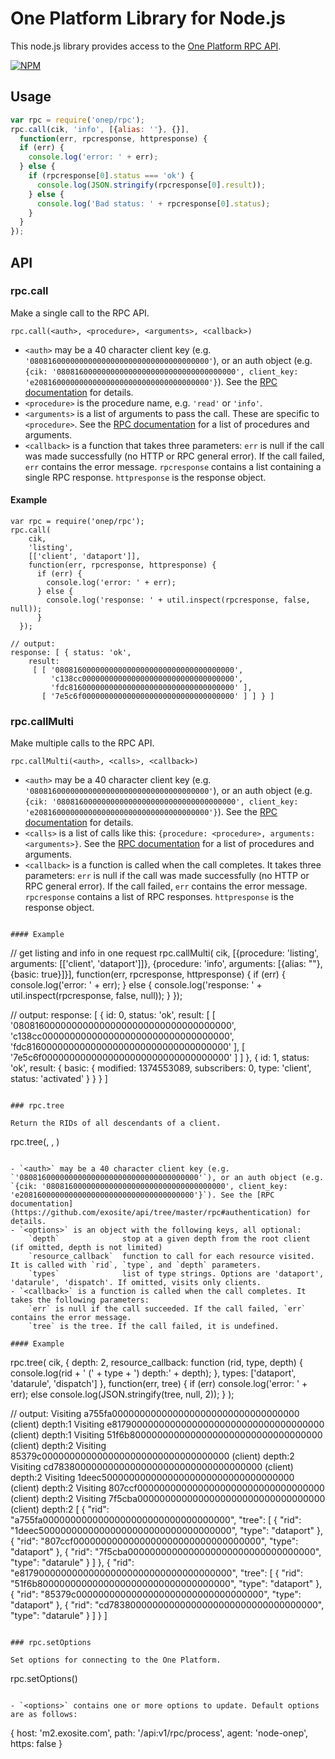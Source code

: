 # One Platform Library for Node.js

This node.js library provides access to the [One Platform RPC API](https://github.com/exosite/api/tree/master/rpc).

[![NPM](https://nodei.co/npm/onep.png)](https://nodei.co/npm/onep/) 


## Usage 

```javascript
var rpc = require('onep/rpc');
rpc.call(cik, 'info', [{alias: ''}, {}],
  function(err, rpcresponse, httpresponse) {
  if (err) {
    console.log('error: ' + err);  
  } else {
    if (rpcresponse[0].status === 'ok') {
      console.log(JSON.stringify(rpcresponse[0].result));
    } else {
      console.log('Bad status: ' + rpcresponse[0].status);
    }
  }
});

``` 


## API

### rpc.call

Make a single call to the RPC API. 

```
rpc.call(<auth>, <procedure>, <arguments>, <callback>)

```

- `<auth>` may be a 40 character client key (e.g. `'0808160000000000000000000000000000000000'`), or an auth object (e.g. `{cik: '0808160000000000000000000000000000000000', client_key: 'e208160000000000000000000000000000000000'}`). See the [RPC documentation](https://github.com/exosite/api/tree/master/rpc#authentication) for details.
- `<procedure>` is the procedure name, e.g. `'read'` or `'info'`. 
- `<arguments>` is a list of arguments to pass the call. These are specific to `<procedure>`. See the [RPC documentation](https://github.com/exosite/api/tree/master/rpc#procedures) for a list of procedures and arguments.
- `<callback>` is a function that takes three parameters: 
    `err` is null if the call was made successfully (no HTTP or RPC general error). If the call failed, `err` contains the error message.
    `rpcresponse` contains a list containing a single RPC response. 
    `httpresponse` is the response object.

#### Example

```
var rpc = require('onep/rpc');
rpc.call(
    cik,
    'listing',
    [['client', 'dataport']],
    function(err, rpcresponse, httpresponse) {
      if (err) {
        console.log('error: ' + err);
      } else {
        console.log('response: ' + util.inspect(rpcresponse, false, null));
      }
  });

// output: 
response: [ { status: 'ok',
    result: 
     [ [ '0808160000000000000000000000000000000000',
         'c138cc0000000000000000000000000000000000',
         'fdc8160000000000000000000000000000000000' ],
       [ '7e5c6f0000000000000000000000000000000000' ] ] } ]
```

### rpc.callMulti

Make multiple calls to the RPC API. 

```
rpc.callMulti(<auth>, <calls>, <callback>)

```
- `<auth>` may be a 40 character client key (e.g. `'0808160000000000000000000000000000000000'`), or an auth object (e.g. `{cik: '0808160000000000000000000000000000000000', client_key: 'e208160000000000000000000000000000000000'}`). See the [RPC documentation](https://github.com/exosite/api/tree/master/rpc#authentication) for details.
- `<calls>` is a list of calls like this: `{procedure: <procedure>, arguments: <arguments>}`. See the [RPC documentation](https://github.com/exosite/api/tree/master/rpc#procedures) for a list of procedures and arguments.
- `<callback>` is a function is called when the call completes. It takes three parameters: 
    `err` is null if the call was made successfully (no HTTP or RPC general error). If the call failed, `err` contains the error message.
    `rpcresponse` contains a list of RPC responses. 
    `httpresponse` is the response object.
```

#### Example

```

// get listing and info in one request
rpc.callMulti(
  cik,
  [{procedure: 'listing', arguments: [['client', 'dataport']]},
   {procedure: 'info', arguments: [{alias: ""}, {basic: true}]}],
  function(err, rpcresponse, httpresponse) {
    if (err) {
      console.log('error: ' + err);
    } else {
      console.log('response: ' + util.inspect(rpcresponse, false, null));
    }
});

// output:
response: [ { id: 0,
    status: 'ok',
    result: 
     [ [ '0808160000000000000000000000000000000000',
         'c138cc0000000000000000000000000000000000',
         'fdc8160000000000000000000000000000000000' ],
       [ '7e5c6f0000000000000000000000000000000000' ] ] },
  { id: 1,
    status: 'ok',
    result: 
     { basic: 
        { modified: 1374553089,
          subscribers: 0,
          type: 'client',
          status: 'activated' } } } ]
```

### rpc.tree

Return the RIDs of all descendants of a client.

```
rpc.tree(<auth>, <options>, <callback>)

```

- `<auth>` may be a 40 character client key (e.g. `'0808160000000000000000000000000000000000'`), or an auth object (e.g. `{cik: '0808160000000000000000000000000000000000', client_key: 'e208160000000000000000000000000000000000'}`). See the [RPC documentation](https://github.com/exosite/api/tree/master/rpc#authentication) for details.
- `<options>` is an object with the following keys, all optional:
    `depth`              stop at a given depth from the root client (if omitted, depth is not limited)
    `resource_callback`  function to call for each resource visited. It is called with `rid`, `type`, and `depth` parameters.
    `types`              list of type strings. Options are 'dataport', 'datarule', 'dispatch'. If omitted, visits only clients.
- `<callback>` is a function is called when the call completes. It takes the following parameters: 
    `err` is null if the call succeeded. If the call failed, `err` contains the error message.
    `tree` is the tree. If the call failed, it is undefined.

#### Example

```
rpc.tree(
  cik,
  {
    depth: 2,
    resource_callback: function (rid, type, depth) {
      console.log(rid + ' (' + type + ') depth:' + depth);
    },
    types: ['dataport', 'datarule', 'dispatch']
  },
  function(err, tree) { 
     if (err) 
        console.log('error: ' + err);
     else 
        console.log(JSON.stringify(tree, null, 2));
   }
);

// output:
Visiting a755fa0000000000000000000000000000000000 (client) depth:1
Visiting e817900000000000000000000000000000000000 (client) depth:1
Visiting 51f6b80000000000000000000000000000000000 (client) depth:2
Visiting 85379c0000000000000000000000000000000000 (client) depth:2
Visiting cd78380000000000000000000000000000000000 (client) depth:2
Visiting 1deec50000000000000000000000000000000000 (client) depth:2
Visiting 807ccf0000000000000000000000000000000000 (client) depth:2
Visiting 7f5cba0000000000000000000000000000000000 (client) depth:2
[
  {
    "rid": "a755fa0000000000000000000000000000000000",
    "tree": [
      {
        "rid": "1deec50000000000000000000000000000000000",
        "type": "dataport"
      },
      {
        "rid": "807ccf0000000000000000000000000000000000",
        "type": "dataport"
      },
      {
        "rid": "7f5cba0000000000000000000000000000000000",
        "type": "datarule"
      }
    ]
  },
  {
    "rid": "e817900000000000000000000000000000000000",
    "tree": [
      {
        "rid": "51f6b80000000000000000000000000000000000",
        "type": "dataport"
      },
      {
        "rid": "85379c0000000000000000000000000000000000",
        "type": "dataport"
      },
      {
        "rid": "cd78380000000000000000000000000000000000",
        "type": "datarule"
      }
    ]
  }
]
```

### rpc.setOptions

Set options for connecting to the One Platform.

```
rpc.setOptions(<options>)
```

- `<options>` contains one or more options to update. Default options are as follows:

```
{
  host: 'm2.exosite.com',
  path: '/api:v1/rpc/process',
  agent: 'node-onep',
  https: false 
}
```
